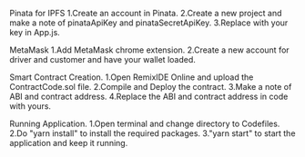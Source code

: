 Pinata for IPFS
1.Create an account in Pinata.
2.Create a new project and make a note of pinataApiKey and pinataSecretApiKey.
3.Replace with your key in App.js.

MetaMask
1.Add MetaMask chrome extension.
2.Create a new account for driver and customer and have your wallet loaded.

Smart Contract Creation.
1.Open RemixIDE Online and upload the ContractCode.sol file.
2.Compile and Deploy the contract.
3.Make a note of ABI and contract address.
4.Replace the ABI and contract address in code with yours.

Running Application.
1.Open terminal and change directory to Codefiles.
2.Do "yarn install" to install the required packages.
3."yarn start" to start the application and keep it running.
